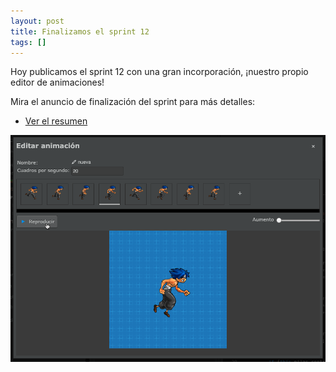 ```yaml
---
layout: post
title: Finalizamos el sprint 12
tags: []
---
```


Hoy publicamos el sprint 12 con una gran incorporación, ¡nuestro propio editor de animaciones!

Mira el anuncio de finalización del sprint para más detalles:

- [Ver el resumen](https://foro.pilas-engine.com.ar/t/resumen-del-sprint-12/1802)

![](/assets/noticias/sprint-12.png)
